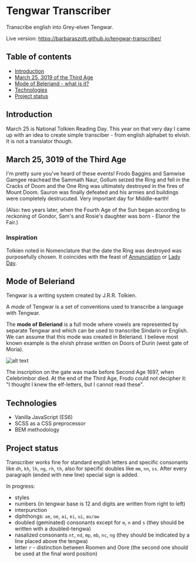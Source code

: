 # Tengwar Transcriber

Transcribe english into Grey-elven Tengwar.

Live version: https://barbaraszott.github.io/tengwar-transcriber/

## Table of contents

- [Introduction](#introduction)
- [March 25, 3019 of the Third Age](#march-25-3019-of-the-third-age)
- [Mode of Beleriand - what is it?](#mode-of-beleriand)
- [Technologies](#technologies)
- [Project status](#project-status)

## Introduction

March 25 is National Tolkien Reading Day. This year on that very day I came up with an idea to create simple transciber - from english alphabet to elvish. It is not a translator though.

## March 25, 3019 of the Third Age

I'm pretty sure you've heard of these events! Frodo Baggins and Samwise Gamgee reachead the Sammath Naur, Gollum seized the Ring and fell in the Cracks of Doom and the One Ring was ultimately destroyed in the fires of Mount Doom. Sauron was finally defeated and his armies and buildings were completely destrucuted. Very important day for Middle-earth!

(Also: two years later, when the Fourth Age of the Sun began according to reckoning of Gondor, Sam's and Rosie's daughter was born - Elanor the Fair.)

### Inspiration

Tolkien noted in Nomenclature that the date the Ring was destroyed was purposefully chosen. It coincides with the feast of [Annunciation](https://en.wikipedia.org/wiki/Annunciation) or [Lady Day](https://en.wikipedia.org/wiki/Lady_Day).

## Mode of Beleriand

Tengwar is a writing system created by J.R.R. Tolkien. 

A *mode* of Tengwar is a set of conventions used to transcribe a language with Tengwar.

The **mode of Beleriand** is a full mode where vowels are represented by separate Tengwar and which can be used to transcribe Sindarin or English. We can assume that this mode was created in Beleriand. I believe most known example is the elvish phrase written on Doors of Durin (west gate of Moria).

![alt text](https://i.stack.imgur.com/rj9yX.jpg "Doors of Durin")

The inscription on the gate was made before Second Age 1697, when Celebrimbor died. At the end of the Third Age, Frodo could not decipher it: "I thought I knew the elf-letters, but I cannot read these".

## Technologies

- Vanilla JavaScript (ES6)
- SCSS as a CSS preprocessor
- BEM methodology

## Project status

Transcriber works fine for standard english letters and specific consonants like `dh`, `kh`, `lh`, `ng`, `rh`, `th`, also for specific doubles like `mm`, `nn`, `ss`. After every paragraph (ended with new line) special sign is added.

In progress:
- styles
- numbers (in tengwar base is 12 and digits are written from right to left)
- interpunction
- diphthongs: `ae`, `oe`, `ai`, `ei`, `ui`, `au/aw`
- doubled (geminated) consonants except for `m`, `n` and `s` (they should be written with a doubled-tengwa)
- nasalized consonants `nt`, `nd`, `mp`, `mb`, `nc`, `ng` (they should be indicated by a line placed above the tengwa)
- letter `r` - distinction between Roomen and Oore (the second one should be used at the final word position)
